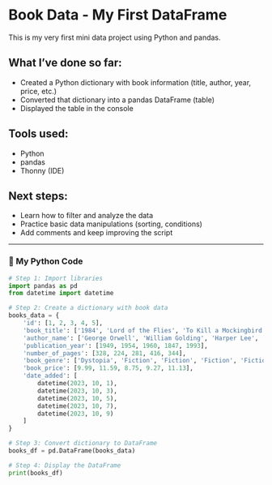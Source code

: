 # Book Data - My First DataFrame

This is my very first mini data project using Python and pandas.

## What I’ve done so far:

- Created a Python dictionary with book information (title, author, year, price, etc.)
- Converted that dictionary into a pandas DataFrame (table)
- Displayed the table in the console

## Tools used:
- Python 
- pandas 
- Thonny (IDE)

## Next steps:
- Learn how to filter and analyze the data
- Practice basic data manipulations (sorting, conditions)
- Add comments and keep improving the script

---

### 🐍 My Python Code

```python
# Step 1: Import libraries
import pandas as pd
from datetime import datetime

# Step 2: Create a dictionary with book data
books_data = {
    'id': [1, 2, 3, 4, 5],
    'book_title': ['1984', 'Lord of the Flies', 'To Kill a Mockingbird', 'Wuthering Heights', 'Trainspotting'],
    'author_name': ['George Orwell', 'William Golding', 'Harper Lee', 'Emily Brontë', 'Irvine Welsh'],
    'publication_year': [1949, 1954, 1960, 1847, 1993],
    'number_of_pages': [328, 224, 281, 416, 344],
    'book_genre': ['Dystopia', 'Fiction', 'Fiction', 'Fiction', 'Fiction'],
    'book_price': [9.99, 11.59, 8.75, 9.27, 11.13],
    'date_added': [
        datetime(2023, 10, 1),
        datetime(2023, 10, 3),
        datetime(2023, 10, 5),
        datetime(2023, 10, 7),
        datetime(2023, 10, 9)
    ]
}

# Step 3: Convert dictionary to DataFrame
books_df = pd.DataFrame(books_data)

# Step 4: Display the DataFrame
print(books_df)
```
